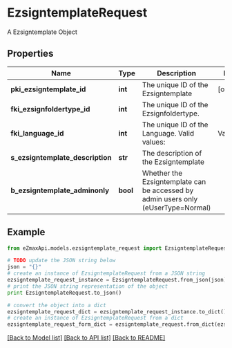 # EzsigntemplateRequest

A Ezsigntemplate Object

## Properties
Name | Type | Description | Notes
------------ | ------------- | ------------- | -------------
**pki_ezsigntemplate_id** | **int** | The unique ID of the Ezsigntemplate | [optional] 
**fki_ezsignfoldertype_id** | **int** | The unique ID of the Ezsignfoldertype. | 
**fki_language_id** | **int** | The unique ID of the Language.  Valid values:  |Value|Description| |-|-| |1|French| |2|English| | 
**s_ezsigntemplate_description** | **str** | The description of the Ezsigntemplate | 
**b_ezsigntemplate_adminonly** | **bool** | Whether the Ezsigntemplate can be accessed by admin users only (eUserType&#x3D;Normal) | 

## Example

```python
from eZmaxApi.models.ezsigntemplate_request import EzsigntemplateRequest

# TODO update the JSON string below
json = "{}"
# create an instance of EzsigntemplateRequest from a JSON string
ezsigntemplate_request_instance = EzsigntemplateRequest.from_json(json)
# print the JSON string representation of the object
print EzsigntemplateRequest.to_json()

# convert the object into a dict
ezsigntemplate_request_dict = ezsigntemplate_request_instance.to_dict()
# create an instance of EzsigntemplateRequest from a dict
ezsigntemplate_request_form_dict = ezsigntemplate_request.from_dict(ezsigntemplate_request_dict)
```
[[Back to Model list]](../README.md#documentation-for-models) [[Back to API list]](../README.md#documentation-for-api-endpoints) [[Back to README]](../README.md)


